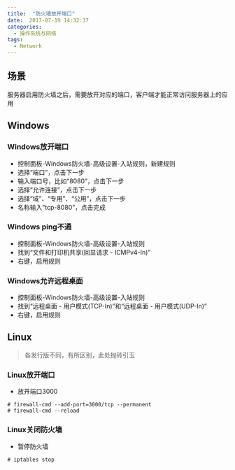 ```yaml
---
title:  "防火墙放开端口"
date:  2017-07-19 14:32:37
categories: 
  - 操作系统与网络
tags:
  - Network
---
```


## 场景
服务器启用防火墙之后，需要放开对应的端口，客户端才能正常访问服务器上的应用

## Windows

### Windows放开端口
* 控制面板-Windows防火墙-高级设置-入站规则，新建规则
* 选择“端口”，点击下一步
* 输入端口号，比如“8080”，点击下一步
* 选择“允许连接”，点击下一步
* 选择“域”、“专用”、“公用”，点击下一步
* 名称输入“tcp-8080”，点击完成

### Windows ping不通
* 控制面板-Windows防火墙-高级设置-入站规则
* 找到“文件和打印机共享(回显请求 - ICMPv4-In)”
* 右键，启用规则

### Windows允许远程桌面
* 控制面板-Windows防火墙-高级设置-入站规则
* 找到“远程桌面 - 用户模式(TCP-In)”和“远程桌面 - 用户模式(UDP-In)”
* 右键，启用规则

## Linux
> 各发行版不同，有所区别，此处抛砖引玉

### Linux放开端口
* 放开端口3000
```shell
# firewall-cmd --add-port=3000/tcp --permanent
# firewall-cmd --reload
```

### Linux关闭防火墙
* 暂停防火墙
```shell
# iptables stop
```
